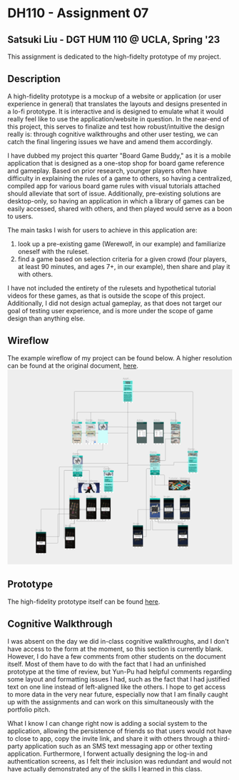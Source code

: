 # DH110 - Assignment 07

## Satsuki Liu - DGT HUM 110 @ UCLA, Spring '23
This assignment is dedicated to the high-fidelty prototype of my project.

## Description
A high-fidelity prototype is a mockup of a website or application (or user experience in general) that translates the layouts and designs presented in a lo-fi prototype. It is interactive and is designed to emulate what it would really feel like to use the application/website in question. In the near-end of this project, this serves to finalize and test how robust/intuitive the design really is: through cognitive walkthroughs and other user testing, we can catch the final lingering issues we have and amend them accordingly.

I have dubbed my project this quarter "Board Game Buddy," as it is a mobile application that is designed as a one-stop shop for board game reference and gameplay. Based on prior research, younger players often have difficulty in explaining the rules of a game to others, so having a centralized, compiled app for various board game rules with visual tutorials attached should alleviate that sort of issue. Additionally, pre-existing solutions are desktop-only, so having an application in which a library of games can be easily accessed, shared with others, and then played would serve as a boon to users.

The main tasks I wish for users to achieve in this application are:
1. look up a pre-existing game (Werewolf, in our example) and familiarize oneself with the ruleset.
2. find a game based on selection criteria for a given crowd (four players, at least 90 minutes, and ages 7+, in our example), then share and play it with others.

I have not included the entirety of the rulesets and hypothetical tutorial videos for these games, as that is outside the scope of this project. Additionally, I did not design actual gameplay, as that does not target our goal of testing user experience, and is more under the scope of game design than anything else.

## Wireflow
The example wireflow of my project can be found below. A higher resolution can be found at the original document, [here](https://www.figma.com/file/MmlQK8HKhxU5z8IVgiOM92/Satsuki-Liu---Board-Game-Buddy?type=design&node-id=87-3574).
![Updated wireflow of the prototype.](./assets/wireflow.png)

## Prototype
The high-fidelity prototype itself can be found [here](https://www.figma.com/proto/MmlQK8HKhxU5z8IVgiOM92/Satsuki-Liu---Board-Game-Buddy?type=design&node-id=39-32&scaling=min-zoom&page-id=2%3A10&starting-point-node-id=39%3A32).

## Cognitive Walkthrough
I was absent on the day we did in-class cognitive walkthroughs, and I don't have access to the form at the moment, so this section is currently blank. However, I do have a few comments from other students on the document itself. Most of them have to do with the fact that I had an unfinished prototype at the time of review, but Yun-Pu had helpful comments regarding some layout and formatting issues I had, such as the fact that I had justified text on one line instead of left-aligned like the others. I hope to get access to more data in the very near future, especially now that I am finally caught up with the assignments and can work on this simultaneously with the portfolio pitch.

What I know I can change right now is adding a social system to the application, allowing the persistence of friends so that users would not have to close to app, copy the invite link, and share it with others through a third-party application such as an SMS text messaging app or other texting application. Furthermore, I forwent actually designing the log-in and authentication screens, as I felt their inclusion was redundant and would not have actually demonstrated any of the skills I learned in this class.
